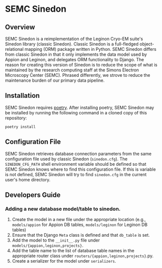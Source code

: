 # SEMC Sinedon

## Overview

SEMC Sinedon is a reimplementation of the Leginon Cryo-EM suite's Sinedon library (classic Sinedon).
Classic Sinedon is a full-fledged object-relational mapping (ORM) package written in Python.
SEMC Sinedon differs from classic Sinedon in that it only implements the data model used by Appion and Leginon,
and delegates ORM functionality to Django.  The reason for creating this version of Sinedon is to
reduce the scope of what is maintained by the research computing staff at the Simons Electron Microscopy Center (SEMC).
Phrased differently, we strove to reduce the maintenance burden of our primary data pipeline.

## Installation

SEMC Sinedon requires [poetry](https://python-poetry.org/docs/).  After installing poetry, SEMC Sinedon may be installed by
running the following command in a cloned copy of this repository:

```
poetry install
```

## Configuration File

SEMC Sinedon retrieves database connection parameters from the same configuration
file used by classic Sinedon  (`sinedon.cfg`). The `SINEDON_CFG_PATH` shell
environment variable should be defined so that SEMC Sinedon knows where to find this
configuration file.  If this is variable is not defined, SEMC Sinedon will try to find
`sinedon.cfg` in the current user's home directory.

## Developers Guide

### Adding a new database model/table to sinedon.

1. Create the model in a new file under the appropriate location (e.g., `models/appion` for Appion DB tables, `models/leginon` for Leginon DB tables)
2. Ensure that the Django `Meta` class is defined and that `db_table` is set.
3. Add the model to the `__init__.py` file under `models/{appion,leginon,projects}`.
4. Add the table name to the list of database table names in the appropriate router class under `routers/{appion,leginon,projects}`.py.
5. Create a serializer for the model under `serializers`.
